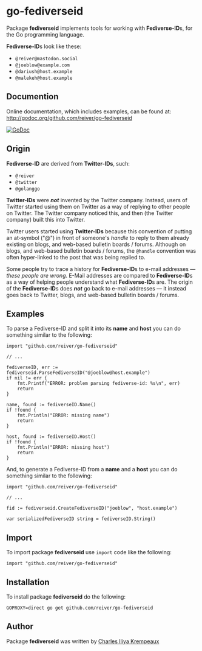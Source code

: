 # go-fediverseid

Package **fediverseid** implements tools for working with **Fediverse-ID**s, for the Go programming language.

**Fediverse-ID**s look like these:

* `@reiver@mastodon.social`
* `@joeblow@example.com`
* `@dariush@host.example`
* `@malekeh@host.example`

## Documention

Online documentation, which includes examples, can be found at: http://godoc.org/github.com/reiver/go-fediverseid

[![GoDoc](https://godoc.org/github.com/reiver/go-fediverseid?status.svg)](https://godoc.org/github.com/reiver/go-fediverseid)

## Origin

**Fediverse-ID** are derived from **Twitter-IDs**, such:

* `@reiver`
* `@twitter`
* `@golanggo`

**Twitter-IDs** were **_not_** invented by the Twitter company.
Instead, users of Twitter started using them on Twitter as a way of replying to other people on Twitter.
The Twitter company noticed this, and then (the Twitter company) built this into Twitter.

Twitter users started using **Twitter-IDs** because this convention of putting an at-symbol ("@") in front of someone's _handle_ to reply to them already existing on blogs, and web-based bulletin boards / forums.
Although on blogs, and web-based bulletin boards / forums, the `@handle` convention was often hyper-linked to the post that was being replied to.

Some people try to trace a history for **Fediverse-ID**s to e-mail addresses — _these people are wrong_.
E-Mail addresses are compared to **Fediverse-ID**s as a way of helping people understand what **Fediverse-ID**s are.
The origin of the **Fediverse-ID**s does **_not_** go back to e-mail addresses — it instead goes back to Twitter, blogs, and web-based bulletin boards / forums.

## Examples

To parse a Fediverse-ID and split it into its **name** and **host** you can do something similar to the following:

```golang
import "github.com/reiver/go-fediverseid"

// ...

fediverseID, err := fediverseid.ParseFediverseID("@joeblow@host.example")
if nil != err {
	fmt.Printf("ERROR: problem parsing fediverse-id: %s\n", err)
	return
}

name, found := fediverseID.Name()
if !found {
	fmt.Println("ERROR: missing name")
	return
}

host, found := fediverseID.Host()
if !found {
	fmt.Println("ERROR: missing host")
	return
}
```

And, to generate a Fediverse-ID from a **name** and a **host** you can do something similar to the following:

```golang
import "github.com/reiver/go-fediverseid"

// ...

fid := fediverseid.CreateFediverseID("joeblow", "host.example")

var serializedFediverseID string = fediverseID.String()
```

## Import

To import package **fediverseid** use `import` code like the following:
```
import "github.com/reiver/go-fediverseid"
```

## Installation

To install package **fediverseid** do the following:
```
GOPROXY=direct go get github.com/reiver/go-fediverseid
```

## Author

Package **fediverseid** was written by [Charles Iliya Krempeaux](http://reiver.link)
